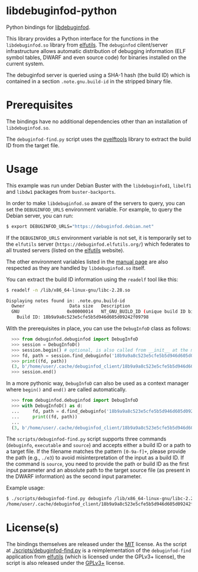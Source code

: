 <!--
SPDX-FileCopyrightText: 2021 Andreas Ziegler <andreas.ziegler@fau.de>

SPDX-License-Identifier: MIT
-->

# libdebuginfod-python
Python bindings for [libdebuginfod](https://sourceware.org/elfutils/Debuginfod.html).

This library provides a Python interface for the functions in the `libdebuginfod.so` library from [elfutils](https://sourceware.org/elfutils/). The `debuginfod` cilent/server infrastructure allows automatic distribution of debugging information (ELF symbol tables, DWARF and even source code) for binaries installed on the current system.

The debuginfod server is queried using a SHA-1 hash (the build ID) which is contained in a section `.note.gnu.build-id` in the stripped binary file.

# Prerequisites
The bindings have no additional dependencies other than an installation of `libdebuginfod.so`.

The `debuginfod-find.py` script uses the [pyelftools](https://github.com/eliben/pyelftools) library to extract the build ID from the target file.

# Usage

This example was run under Debian Buster with the `libdebuginfod1`, `libelf1` and `libdw1` packages from `buster-backports`.

In order to make `libdebuginfod.so` aware of the servers to query, you can set the `DEBUGINFOD_URLS` environment variable. For example, to query the Debian server, you can run:

```bash
$ export DEBUGINFOD_URLS="https://debuginfod.debian.net"
```

If the `DEBUGINFOD_URLS` environment variable is not set, it is temporarily set to the `elfutils` server (`https://debuginfod.elfutils.org/`) which federates to all trusted servers (listed on the [elfutils](https://sourceware.org/elfutils/Debuginfod.html) website).

The other environment variables listed in the [manual page](https://manpages.debian.org/experimental/libdebuginfod-dev/debuginfod_find_debuginfo.3.en.html#ENVIRONMENT_VARIABLES) are also respected as they are handled by `libdebuginfod.so` itself.

You can extract the build ID information using the `readelf` tool like this:

```bash
$ readelf -n /lib/x86_64-linux-gnu/libc-2.28.so

Displaying notes found in: .note.gnu.build-id
  Owner                 Data size	Description
  GNU                  0x00000014	NT_GNU_BUILD_ID (unique build ID bitstring)
    Build ID: 18b9a9a8c523e5cfe5b5d946d605d09242f09798
```

With the prerequisites in place, you can use the `DebugInfoD` class as follows:

```python
  >>> from debuginfod.debuginfod import DebugInfoD
  >>> session = DebugInfoD()
  >>> session.begin() # optional, is also called from __init__ at the moment.
  >>> fd, path = session.find_debuginfo('18b9a9a8c523e5cfe5b5d946d605d09242f09798')
  >>> print((fd, path))
  (3, b'/home/user/.cache/debuginfod_client/18b9a9a8c523e5cfe5b5d946d605d09242f09798/debuginfo')
  >>> session.end()
```

In a more pythonic way, `DebugInfoD` can also be used as a context manager where `begin()` and `end()` are called automatically.

```python
  >>> from debuginfod.debuginfod import DebugInfoD
  >>> with DebugInfoD() as d:
  ...     fd, path = d.find_debuginfo('18b9a9a8c523e5cfe5b5d946d605d09242f09798')
  ...     print((fd, path))
  ...
  (3, b'/home/user/.cache/debuginfod_client/18b9a9a8c523e5cfe5b5d946d605d09242f09798/debuginfo')
```

The `scripts/debuginfod-find.py` script supports three commands (`debuginfo`, `executable` and `source`) and accepts either a build ID or a path to a target file. If the filename matches the pattern `[0-9a-f]+`, please provide the path (e.g., `./e3`) to avoid misinterpretation of the input as a build ID. If the command is `source`, you need to provide the path or build ID as the first input parameter and an absolute path to the target source file (as present in the DWARF information) as the second input parameter.

Example usage:

```bash
$ ./scripts/debuginfod-find.py debuginfo /lib/x86_64-linux-gnu/libc-2.28.so
/home/user/.cache/debuginfod_client/18b9a9a8c523e5cfe5b5d946d605d09242f09798/debuginfo
```

# License(s)
The bindings themselves are released under the [MIT](https://opensource.org/licenses/MIT) license. As the script at [./scripts/debuginfod-find.py](https://github.com/rupran/libdebuginfod-python/blob/main/scripts/debuginfod-find.py) is a reimplementation of the `debuginfod-find` application from [elfutils](https://sourceware.org/elfutils/Debuginfod.html) (which is licensed under the GPLv3+ license), the script is also released under the [GPLv3+](https://www.gnu.org/licenses/gpl-3.0.en.html) license.

